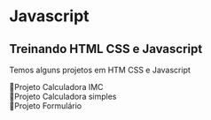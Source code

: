 # Javascript

## Treinando HTML CSS e Javascript

Temos alguns projetos em HTM CSS e Javascript

🚀Projeto Calculadora IMC<br>
🚀Projeto Calculadora simples<br>
🚀Projeto Formulário<br>
